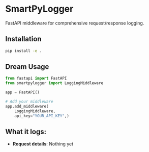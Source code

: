 # SmartPyLogger

FastAPI middleware for comprehensive request/response logging.

## Installation

```bash
pip install -e .
```

## Dream Usage

```python
from fastapi import FastAPI
from smartpylogger import LoggingMiddleware

app = FastAPI()

# Add your middleware
app.add_middleware(
    LoggingMiddleware,
    api_key="YOUR_API_KEY",)
```

## What it logs:

- **Request details**: Nothing yet
